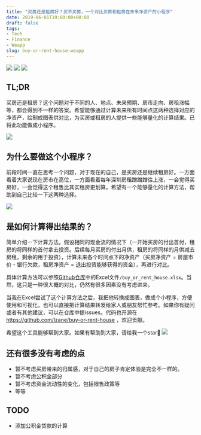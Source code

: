 ```yaml
---
title: "买房还是租房好？买不买房，一个对比买房和租房在未来净资产的小程序"
date: 2019-06-01T19:00:00+08:00
draft: false
tags:
- Tech
- Finance
- Weapp
slug: buy-or-rent-house-weapp
---
```


[![](https://img.shields.io/github/stars/lzane/buy-or-rent-house.svg?color=brightgree)](https://github.com/lzane/buy-or-rent-house) [![](https://img.shields.io/github/issues/lzane/buy-or-rent-house.svg)](https://github.com/lzane/buy-or-rent-house/issues?q=is%3Aissue+is%3Aopen+sort%3Aupdated-desc) ![](https://img.shields.io/github/license/lzane/buy-or-rent-house.svg)

## TL;DR
买房还是租房？这个问题对于不同的人、地点、未来预期、房市走向、房租涨幅等，都会得到不一样的答案。希望能够通过计算未来所有时间点这两种选择对应的净资产，绘制成图表供对比，为买房或租房的人提供一些能够量化的计算结果。已将此功能做成小程序。

![](/media/2019/weapp_qr_code.jpg)

## 为什么要做这个小程序？

前段时间一直在思考一个问题，对于现在的自己，是买房还是继续租房好。一方面看着大家说现在房市在高位，一方面看着每年深圳房租蹭蹭蹭往上涨，一会觉得买房好，一会觉得这个租售比其实租房更划算。希望有一个能够量化的计算方法，帮助到自己比较一下这两种选择。

![](/media/2019/weapp_preview.png)

## 是如何计算得出结果的？

简单介绍一下计算方法。假设相同的现金流的情况下（一开始买房的付出首付，租房的将同样的首付拿去投资。后续每月买房的付出月供，租房的将同样的月供减去房租，剩余的用于投资），计算未来各个时间点下的净资产（买房净资产 = 房屋市价 - 银行欠款，租房净资产 = 退出投资能够获得的资金），再进行对比。

具体计算方法可以参照[Github仓库](https://github.com/lzane/buy-or-rent-house)中的Excel文件`/buy_or_rent_house.xlsx`。当然，这只是一种很大概的对比，仍然有很多因素没有考虑进来。

当我在Excel尝试了这个计算方法之后，我把他转换成图表，做成个小程序，方便使用和可视化，也可以直接把计算结果转发给家人或朋友帮忙参考。如果你有疑问或者有其他建议，可以在仓库中提issues。代码也开源在 https://github.com/lzane/buy-or-rent-house ，欢迎贡献。

希望这个工具能够帮到大家。如果有帮助到大家，请给我一个star🙏 [![](https://img.shields.io/github/stars/lzane/buy-or-rent-house.svg?color=brightgree)](https://github.com/lzane/buy-or-rent-house)

## 还有很多没有考虑的点
- 暂不考虑买房带来的归属感，对于自己的房子肯定体验是完全不一样的。
- 暂不考虑公积金部分
- 暂不考虑资金流动性的变化，包括限售政策等
- 等等

## TODO
- 添加公积金贷款的计算
